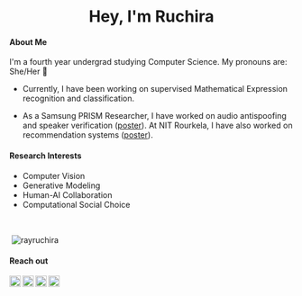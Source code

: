 
<h1 align="center">Hey, I'm Ruchira </h1>

#### About Me

I'm a fourth year undergrad studying Computer Science. My pronouns are: She/Her 🌈
<p></p>

- Currently, I have been working on supervised Mathematical Expression recognition and classification.

- As a Samsung PRISM Researcher, I have worked on audio antispoofing and speaker verification ([poster](https://drive.google.com/file/d/13x_OoOvHbLmSTJ_slZlf4EDBT7_KH9zy/view?usp=sharing)). At NIT Rourkela, I have also worked on recommendation systems ([poster](https://www.m2lschool.org/posters#h.wt8jaw6u2oqg)). 

<!-- - I’m also working on implementing ML papers such as [UNET with TGS](https://github.com/rayruchira/UNET-segmentation-pytorch-TGS) or [Style Transfer](https://github.com/rayruchira/Neural-Style-Transfer) -->

<!-- - 👩‍💻 I’m looking for help in building an **inclusive period tracker** (please reach out if interested) -->

#### Research Interests
- Computer Vision
- Generative Modeling
- Human-AI Collaboration
- Computational Social Choice
<br>
<p>&nbsp;<img align="center" src="https://github-readme-stats.vercel.app/api?username=rayruchira&show_icons=true&theme=tokyonight&locale=en" alt="rayruchira" /></p>


#### Reach out

<a href="https://twitter.com/ruchira_ray">
  <img align="left" alt="Stefanie's Twitter" width="20px" src="https://cdn.jsdelivr.net/npm/simple-icons@v3/icons/twitter.svg" />
</a>
<a href="https://www.instagram.com/ray_ndeer/">
  <img align="left" alt="Stefanie's Instagram" width="20px" src="https://cdn.jsdelivr.net/npm/simple-icons@v3/icons/instagram.svg" />
</a>
<a href="https://www.linkedin.com/in/ruchira-ray-ba012069/">
  <img align="left" alt="Stefanie's LinkedIn" width="20px" src="https://cdn.jsdelivr.net/npm/simple-icons@v3/icons/linkedin.svg" />
</a>
<a href="mailto:ruchiraray99@gmail.com">
  <img align="left" alt="Stefanie's LinkedIn" width="20px" src="https://cdn.jsdelivr.net/npm/simple-icons@3.13.0/icons/gmail.svg" />
</a>










